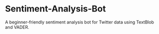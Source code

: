 # Sentiment-Analysis-Bot
A beginner-friendly sentiment analysis bot for Twitter data using TextBlob and VADER.
